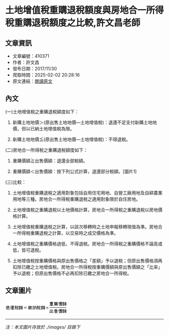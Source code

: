 # 土地增值稅重購退稅額度與房地合一所得稅重購退稅額度之比較,許文昌老師

## 文章資訊
- 文章編號：410371
- 作者：許文昌
- 發布日期：2017/11/30
- 爬取時間：2025-02-02 20:28:16
- 原文連結：[閱讀原文](https://real-estate.get.com.tw/Columns/detail.aspx?no=410371)

## 內文
(一)土地增值稅之重購退稅額度如下：

1. 新購土地地價＞(原出售土地地價—土地增值稅)：退還不足支付新購土地地價，但以已納土地增值稅為限。

2. 新購土地地價≦(原出售土地地價—土地增值稅)：不得退稅。

(二)房地合一所得稅之重購退稅額度如下：

1. 重購價額≧出售價額：退還全部稅額。

2. 重購價額＜出售價額：按下列公式計算，退還部分稅額。[圖片1]

(三)比較：

1. 土地增值稅重購退稅之適用對象包括自用住宅用地、自營工廠用地及自耕農業用地等三種。房地合一所得稅重購退稅之適用對象限於自住房地。

2. 土地增值稅之重購退稅以土地價格計算，房地合一所得稅之重購退稅以房地價格計算。

3. 土地增值稅重購退稅之計算，以該次移轉時之土地申報移轉現值為準。房地合一所得稅重購退稅之計算，以交易時之成交價格為準。

4. 土地增值稅之重購價格過低，不得退稅。房地合一所得稅之重購價格不論高或低，皆可退稅。

5. 土地增值稅按重購價格與原出售價格之「差額」予以退稅；但原出售價格須再扣除已繳之土地增值稅。房地合一所得稅按重購價額與原出售價額之「比率」予以退稅；但原出售價格不必再扣除已繳之房地合一所得稅。

## 文章圖片

![圖片1](./images/410371_e20e72db.png)


---
*注：本文圖片存放於 ./images/ 目錄下*
